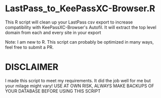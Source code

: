 # LastPass_to_KeePassXC-Browser.R
This R script will clean up your LastPass csv export to increase compatibility with KeePassXC-Browser's Autofil.
It will extract the top level domain from each and every site in your export

Note: I am new to R. This script can probably be optimized in many ways, feel free to submit a PR.

# DISCLAIMER
I made this script to meet my requirements. It did the job well for me but your milage might vary!
USE AT OWN RISK, ALWAYS MAKE BACKUPS OF YOUR DATABASE BEFORE USING THIS SCRIPT
